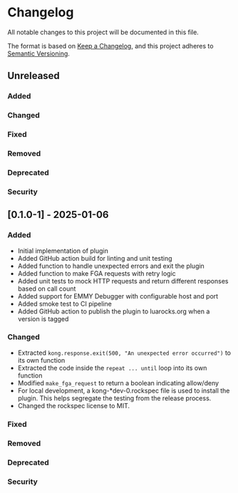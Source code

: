 # Changelog

All notable changes to this project will be documented in this file.

The format is based on [Keep a Changelog](https://keepachangelog.com/en/1.1.0/),
and this project adheres to [Semantic Versioning](https://semver.org/spec/v2.0.0.html).

## Unreleased

### Added

### Changed

### Fixed

### Removed

### Deprecated

### Security

## [0.1.0-1] - 2025-01-06

### Added

- Initial implementation of plugin
- Added GitHub action build for linting and unit testing
- Added function to handle unexpected errors and exit the plugin
- Added function to make FGA requests with retry logic
- Added unit tests to mock HTTP requests and return different responses based on call count
- Added support for EMMY Debugger with configurable host and port
- Added smoke test to CI pipeline
- Added GitHub action to publish the plugin to luarocks.org when a version is tagged

### Changed

- Extracted `kong.response.exit(500, "An unexpected error occurred")` to its own function
- Extracted the code inside the `repeat ... until` loop into its own function
- Modified `make_fga_request` to return a boolean indicating allow/deny
- For local development, a kong-\*dev-0.rockspec file is used to install the plugin. This helps segregate
  the testing from the release process.
- Changed the rockspec license to MIT.

### Fixed

### Removed

### Deprecated

### Security
